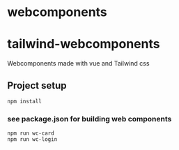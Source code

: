 # webcomponents
# tailwind-webcomponents
Webcomponents made with vue and Tailwind css
## Project setup
```
npm install
```

### see package.json for building web components
```
npm run wc-card
npm run wc-login
```
